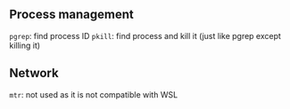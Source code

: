 ## Process management
`pgrep`: find process ID
`pkill`: find process and kill it (just like pgrep except killing it)

## Network
`mtr`: not used as it is not compatible with WSL

